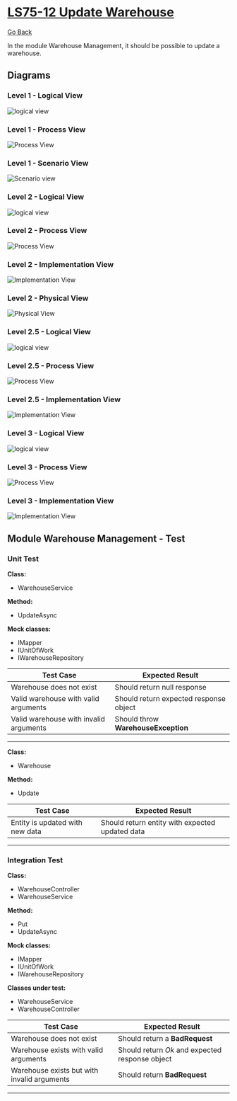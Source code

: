 # [LS75-12 Update Warehouse](https://lei-isep-ricardo.atlassian.net/jira/software/projects/LS75/boards/1?selectedIssue=LS75-12)

[Go Back](../../Readme.md)

In the module Warehouse Management, it should be possible to update a warehouse.

## Diagrams

### Level 1 - Logical View

![logical view](https://bitbucket.org/DoubleRisep/lei-sem5-3na-075/raw/fc793f055d30a42c89541bf87f735ad00ae17ce7/Docs/Diagrams/Level%201/N1-LV.svg)

### Level 1 - Process View

![Process View](https://bitbucket.org/DoubleRisep/lei-sem5-3na-075/raw/43d329c12158d4388d11eb2953ef9eec48bea896/Docs/Diagrams/Level%201/Processes/N1-PV-US12.svg)

### Level 1 - Scenario View

![Scenario view](https://bitbucket.org/DoubleRisep/lei-sem5-3na-075/raw/fc793f055d30a42c89541bf87f735ad00ae17ce7/Docs/Diagrams/Level%201/N1-SV.svg)

### Level 2 - Logical View

![logical view](https://bitbucket.org/DoubleRisep/lei-sem5-3na-075/raw/b10c4c4b93e5071b8f52750ab55d30b8ced01767/Docs/Diagrams/Level%202/N2-LV.svg)

### Level 2 - Process View

![Process View](https://bitbucket.org/DoubleRisep/lei-sem5-3na-075/raw/43d329c12158d4388d11eb2953ef9eec48bea896/Docs/Diagrams/Level%202/Processes/N2-PV-US12.svg)

### Level 2 - Implementation View

![Implementation View](https://bitbucket.org/DoubleRisep/lei-sem5-3na-075/raw/b10c4c4b93e5071b8f52750ab55d30b8ced01767/Docs/Diagrams/Level%202/N2-IV.jpg)

### Level 2 - Physical View

![Physical View](https://bitbucket.org/DoubleRisep/lei-sem5-3na-075/raw/b10c4c4b93e5071b8f52750ab55d30b8ced01767/Docs/Diagrams/Level%202/N2-PIV.jpg)

### Level 2.5 - Logical View

![logical view](https://bitbucket.org/DoubleRisep/lei-sem5-3na-075/raw/b10c4c4b93e5071b8f52750ab55d30b8ced01767/Docs/Diagrams/Level%202.5/N2.5-LV-WM.svg)

### Level 2.5 - Process View

![Process View](https://bitbucket.org/DoubleRisep/lei-sem5-3na-075/raw/fc793f055d30a42c89541bf87f735ad00ae17ce7/Docs/Diagrams/Level%202.5/Processes/N2.5-PV-US12.svg)

### Level 2.5 - Implementation View

![Implementation View](https://bitbucket.org/DoubleRisep/lei-sem5-3na-075/raw/b10c4c4b93e5071b8f52750ab55d30b8ced01767/Docs/Diagrams/Level%202.5/N2.5-IV-WM.jpg)


### Level 3 - Logical View

![logical view](https://bitbucket.org/DoubleRisep/lei-sem5-3na-075/raw/fc793f055d30a42c89541bf87f735ad00ae17ce7/Docs/Diagrams/Level%203/N3-LV-WM.svg)

### Level 3 - Process View

![Process View](https://bitbucket.org/DoubleRisep/lei-sem5-3na-075/raw/fc793f055d30a42c89541bf87f735ad00ae17ce7/Docs/Diagrams/Level%203/Processes/N3-PV-US12.svg)

### Level 3 - Implementation View

![Implementation View](https://bitbucket.org/DoubleRisep/lei-sem5-3na-075/raw/fc793f055d30a42c89541bf87f735ad00ae17ce7/Docs/Diagrams/Level%203/N3-IV-WM.jpg)

## Module Warehouse Management - Test

### Unit Test

**Class:**

- WarehouseService

**Method:**

- UpdateAsync

**Mock classes:**

- IMapper
- IUnitOfWork
- IWarehouseRepository

| Test Case | Expected Result |
| --- | --- |
| Warehouse does not exist | Should return null response |
| Valid warehouse with valid arguments | Should return expected response object |
| Valid warehouse with invalid arguments | Should throw **WarehouseException** |

---

**Class:**

- Warehouse

**Method:**

- Update

| Test Case | Expected Result |
| --- | --- |
| Entity is updated with new data | Should return entity with expected updated data |

---

### Integration Test

**Class:**

- WarehouseController
- WarehouseService

**Method:**

- Put
- UpdateAsync

**Mock classes:**

- IMapper
- IUnitOfWork
- IWarehouseRepository

**Classes under test:**

- WarehouseService
- WarehouseController

| Test Case | Expected Result |
| --- | --- |
| Warehouse does not exist | Should return a **BadRequest**  |
| Warehouse exists with valid arguments | Should return *Ok* and expected response object |
| Warehouse exists but with invalid arguments | Should return **BadRequest** |

---